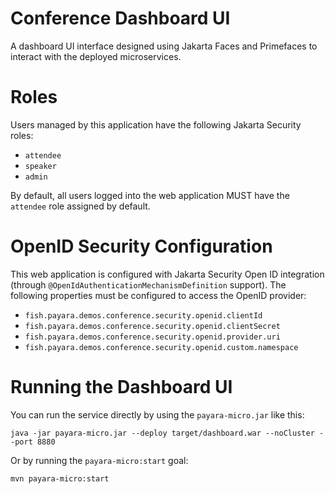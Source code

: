 # Conference Dashboard UI

A dashboard UI interface designed using Jakarta Faces and Primefaces to interact with the deployed microservices.

# Roles

Users managed by this application have the following Jakarta Security roles:

* `attendee`
* `speaker`
* `admin`

By default, all users logged into the web application MUST have the `attendee` role assigned by default.

# OpenID Security Configuration

This web application is configured with Jakarta Security Open ID integration (through `@OpenIdAuthenticationMechanismDefinition` support). The following properties must be configured to access the OpenID provider:

* `fish.payara.demos.conference.security.openid.clientId`
* `fish.payara.demos.conference.security.openid.clientSecret`
* `fish.payara.demos.conference.security.openid.provider.uri`
* `fish.payara.demos.conference.security.openid.custom.namespace`

# Running the Dashboard UI

You can run the service directly by using the `payara-micro.jar` like this:

	java -jar payara-micro.jar --deploy target/dashboard.war --noCluster --port 8880

Or by running the `payara-micro:start` goal:

	mvn payara-micro:start
